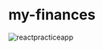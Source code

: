# my-finances
![reactpracticeapp](https://cloud.githubusercontent.com/assets/3304533/20196498/21318ad2-a7c5-11e6-8748-8da5e97eeb67.png)
